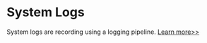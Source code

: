 # System Logs

System logs are recording using a logging pipeline.  [Learn more>>](../../../monitoring-and-reporting/logging.md)
